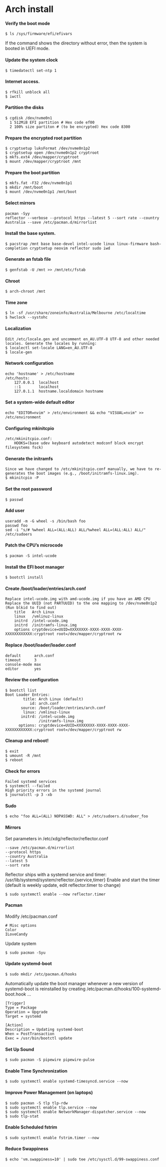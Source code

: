 # Arch install
#### Verify the boot mode
```
$ ls /sys/firmware/efi/efivars
```
If the command shows the directory without error, then the system is booted in UEFI mode.
#### Update the system clock
```
$ timedatectl set-ntp 1
```
#### Internet access.
```
$ rfkill unblock all
$ iwctl
```
#### Partition the disks
```
$ cgdisk /dev/nvme0n1
  1 512MiB EFI partition # Hex code ef00
  2 100% size partiton # (to be encrypted) Hex code 8300
```
#### Prepare the encrypted root partition
```
$ cryptsetup luksFormat /dev/nvme0n1p2
$ cryptsetup open /dev/nvme0n1p2 cryptroot
$ mkfs.ext4 /dev/mapper/cryptroot
$ mount /dev/mapper/cryptroot /mnt
```
#### Prepare the boot partition
```
$ mkfs.fat -F32 /dev/nvme0n1p1
$ mkdir /mnt/boot
$ mount /dev/nvme0n1p1 /mnt/boot
```
#### Select mirrors
```
pacman -Syy
reflector --verbose --protocol https --latest 5 --sort rate --country Australia --save /etc/pacman.d/mirrorlist
```
#### Install the base system.
```
$ pacstrap /mnt base base-devel intel-ucode linux linux-firmware bash-completion cryptsetup neovim reflector sudo iwd
```
#### Generate an fstab file
```
$ genfstab -U /mnt >> /mnt/etc/fstab
```
#### Chroot
```
$ arch-chroot /mnt
```
#### Time zone
```
$ ln -sf /usr/share/zoneinfo/Australia/Melbourne /etc/localtime
$ hwclock --systohc
```
#### Localization
```
Edit /etc/locale.gen and uncomment en_AU.UTF-8 UTF-8 and other needed locales. Generate the locales by running:
$ localectl set-locale LANG=en_AU.UTF-8
$ locale-gen
```
#### Network configuration
```
echo 'hostname' > /etc/hostname
/etc/hosts:
    127.0.0.1  localhost
    ::1        localhost
    127.0.1.1  hostname.localdomain hostname
```
#### Set a system-wide default editor
```
echo "EDITOR=nvim" > /etc/environment && echo "VISUAL=nvim" >> /etc/environment
```
#### Configuring mkinitcpio
```
/etc/mkinitcpio.conf:
    HOOKS=(base udev keyboard autodetect modconf block encrypt filesystems fsck)
```
#### Generate the initramfs
```
Since we have changed to /etc/mkinitcpio.conf manually, we have to re-generates the boot images (e.g., /boot/initramfs-linux.img).
$ mkinitcpio -P
```
#### Set the root password
```
$ passwd
```
#### Add user
```
useradd -m -G wheel -s /bin/bash foo
passwd foo
sed -i "s/# %wheel ALL=(ALL:ALL) ALL/%wheel ALL=(ALL:ALL) ALL/" /etc/sudoers
```
#### Patch the CPU’s microcode
```
$ pacman -S intel-ucode
```
#### Install the EFI boot manager
```
$ bootctl install
```
#### Create /boot/loader/entries/arch.conf
```
Replace intel-ucode.img with amd-ucode.img if you have an AMD CPU
Replace the UUID (not PARTUUID) to the one mapping to /dev/nvme0n1p2 (Run blkid to find out)
    title   Arch Linux
    linux   /vmlinuz-linux
    initrd  /intel-ucode.img
    initrd  /initramfs-linux.img
    options cryptdevice=UUID=XXXXXXXX-XXXX-XXXX-XXXX-XXXXXXXXXXXX:cryptroot root=/dev/mapper/cryptroot rw
```
#### Replace /boot/loader/loader.conf
```
default      arch.conf
timeout      3
console-mode max
editor       yes
```
#### Review the configuration
```
$ bootctl list
Boot Loader Entries:
        title: Arch Linux (default)
           id: arch.conf
       source: /boot/loader/entries/arch.conf
        linux: /vmlinuz-linux
       initrd: /intel-ucode.img
               /initramfs-linux.img
      options: cryptdevice=UUID=XXXXXXXX-XXXX-XXXX-XXXX-XXXXXXXXXXXX:cryptroot root=/dev/mapper/cryptroot rw
```
#### Cleanup and reboot!
```
$ exit
$ umount -R /mnt
$ reboot
```
#### Check for errors
```
Failed systemd services
$ systemctl --failed
High priority errors in the systemd journal
$ journalctl -p 3 -xb
```
#### Sudo
```
$ echo "foo ALL=(ALL) NOPASSWD: ALL" > /etc/sudoers.d/sudoer_foo
```
#### Mirrors
Set parameters in /etc/xdg/reflector/reflector.conf
```
--save /etc/pacman.d/mirrorlist
--protocol https
--country Australia
--latest 5
--sort rate
```
Reflector ships with a systemd service and timer: /usr/lib/systemd/system/reflector.{service,timer}
Enable and start the timer (default is weekly update, edit reflector.timer to change)
```
$ sudo systemctl enable --now reflector.timer
```
#### Pacman
Modify /etc/pacman.conf
```
# Misc options
Color
ILoveCandy
```
Update system
```
$ sudo pacman -Syu
```
#### Update systemd-boot
```
$ sudo mkdir /etc/pacman.d/hooks
```
Automatically update the boot manager whenever a new version of systemd-boot is reinstalled by creating /etc/pacman.d/hooks/100-systemd-boot.hook ...
```
[Trigger]
Type = Package
Operation = Upgrade
Target = systemd

[Action]
Description = Updating systemd-boot
When = PostTransaction
Exec = /usr/bin/bootctl update
```
#### Set Up Sound
```
$ sudo pacman -S pipewire pipewire-pulse
```
#### Enable Time Synchronization
```
$ sudo systemctl enable systemd-timesyncd.service --now
```
#### Improve Power Management (on laptops)
```
$ sudo pacman -S tlp tlp-rdw
$ sudo systemctl enable tlp.service --now
$ sudo systemctl enable NetworkManager-dispatcher.service --now
$ sudo tlp-stat
```
#### Enable Scheduled fstrim
```
$ sudo systemctl enable fstrim.timer --now
```
#### Reduce Swappiness
```
$ echo 'vm.swappiness=10' | sudo tee /etc/sysctl.d/99-swappiness.conf
```
